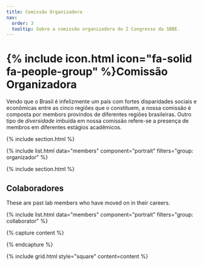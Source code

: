 ```yaml
---
title: Comissão Organizadora
nav:
  order: 3
  tooltip: Sobre a comissão organizadora do I Congresso da SBBE.
---
```


# {% include icon.html icon="fa-solid fa-people-group" %}Comissão Organizadora

Vendo que o Brasil é infelizmente um país com fortes disparidades sociais e econômicas entre as cinco regiões que o constituem, a nossa comissão é composta por membors provindos de diferentes regiões brasileiras. Outro tipo de _diversidade_ imbuída em nossa comissão refere-se a presença de membros em diferentes estágios acadêmicos.

{% include section.html %}

{% include list.html data="members" component="portrait" filters="group: organizador" %}

{% include section.html %}

## Colaboradores

These are past lab members who have moved on in their careers.

{% include list.html data="members" component="portrait" filters="group: collaborator" %}

{% capture content %}

{% endcapture %}

{% include grid.html style="square" content=content %}